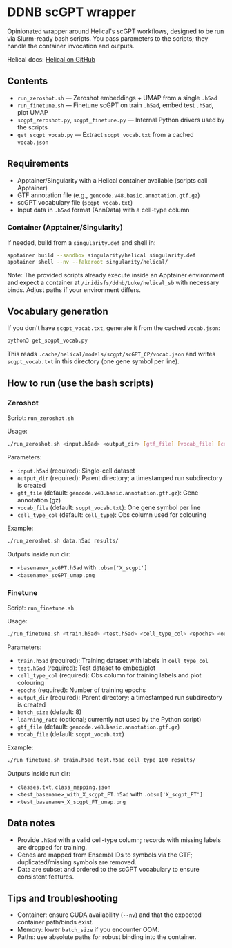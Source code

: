 # DDNB scGPT wrapper

Opinionated wrapper around Helical's scGPT workflows, designed to be run via Slurm-ready bash scripts. You pass parameters to the scripts; they handle the container invocation and outputs.

Helical docs: [Helical on GitHub](https://github.com/helicalAI/helical)

## Contents

- `run_zeroshot.sh` — Zeroshot embeddings + UMAP from a single `.h5ad`
- `run_finetune.sh` — Finetune scGPT on train `.h5ad`, embed test `.h5ad`, plot UMAP
- `scgpt_zeroshot.py`, `scgpt_finetune.py` — Internal Python drivers used by the scripts
- `get_scgpt_vocab.py` — Extract `scgpt_vocab.txt` from a cached `vocab.json`

## Requirements

- Apptainer/Singularity with a Helical container available (scripts call Apptainer)
- GTF annotation file (e.g., `gencode.v48.basic.annotation.gtf.gz`)
- scGPT vocabulary file (`scgpt_vocab.txt`)
- Input data in `.h5ad` format (AnnData) with a cell-type column

### Container (Apptainer/Singularity)

If needed, build from a `singularity.def` and shell in:

```bash
apptainer build --sandbox singularity/helical singularity.def
apptainer shell --nv --fakeroot singularity/helical/
```

Note: The provided scripts already execute inside an Apptainer environment and expect a container at `/iridisfs/ddnb/Luke/helical_sb` with necessary binds. Adjust paths if your environment differs.

## Vocabulary generation

If you don't have `scgpt_vocab.txt`, generate it from the cached `vocab.json`:

```bash
python3 get_scgpt_vocab.py
```

This reads `.cache/helical/models/scgpt/scGPT_CP/vocab.json` and writes `scgpt_vocab.txt` in this directory (one gene symbol per line).

## How to run (use the bash scripts)

### Zeroshot

Script: `run_zeroshot.sh`

Usage:

```bash
./run_zeroshot.sh <input.h5ad> <output_dir> [gtf_file] [vocab_file] [cell_type_col]
```

Parameters:
- `input.h5ad` (required): Single-cell dataset
- `output_dir` (required): Parent directory; a timestamped run subdirectory is created
- `gtf_file` (default: `gencode.v48.basic.annotation.gtf.gz`): Gene annotation (gz)
- `vocab_file` (default: `scgpt_vocab.txt`): One gene symbol per line
- `cell_type_col` (default: `cell_type`): Obs column used for colouring

Example:

```bash
./run_zeroshot.sh data.h5ad results/
```

Outputs inside run dir:
- `<basename>_scGPT.h5ad` with `.obsm['X_scgpt']`
- `<basename>_scGPT_umap.png`

### Finetune

Script: `run_finetune.sh`

Usage:

```bash
./run_finetune.sh <train.h5ad> <test.h5ad> <cell_type_col> <epochs> <output_dir> [batch_size] [learning_rate] [gtf_file] [vocab_file]
```

Parameters:
- `train.h5ad` (required): Training dataset with labels in `cell_type_col`
- `test.h5ad` (required): Test dataset to embed/plot
- `cell_type_col` (required): Obs column for training labels and plot colouring
- `epochs` (required): Number of training epochs
- `output_dir` (required): Parent directory; a timestamped run subdirectory is created
- `batch_size` (default: 8)
- `learning_rate` (optional; currently not used by the Python script)
- `gtf_file` (default: `gencode.v48.basic.annotation.gtf.gz`)
- `vocab_file` (default: `scgpt_vocab.txt`)

Example:

```bash
./run_finetune.sh train.h5ad test.h5ad cell_type 100 results/
```

Outputs inside run dir:
- `classes.txt`, `class_mapping.json`
- `<test_basename>_with_X_scgpt_FT.h5ad` with `.obsm['X_scgpt_FT']`
- `<test_basename>_X_scgpt_FT_umap.png`

## Data notes

- Provide `.h5ad` with a valid cell-type column; records with missing labels are dropped for training.
- Genes are mapped from Ensembl IDs to symbols via the GTF; duplicated/missing symbols are removed.
- Data are subset and ordered to the scGPT vocabulary to ensure consistent features.

## Tips and troubleshooting

- Container: ensure CUDA availability (`--nv`) and that the expected container path/binds exist.
- Memory: lower `batch_size` if you encounter OOM.
- Paths: use absolute paths for robust binding into the container.
